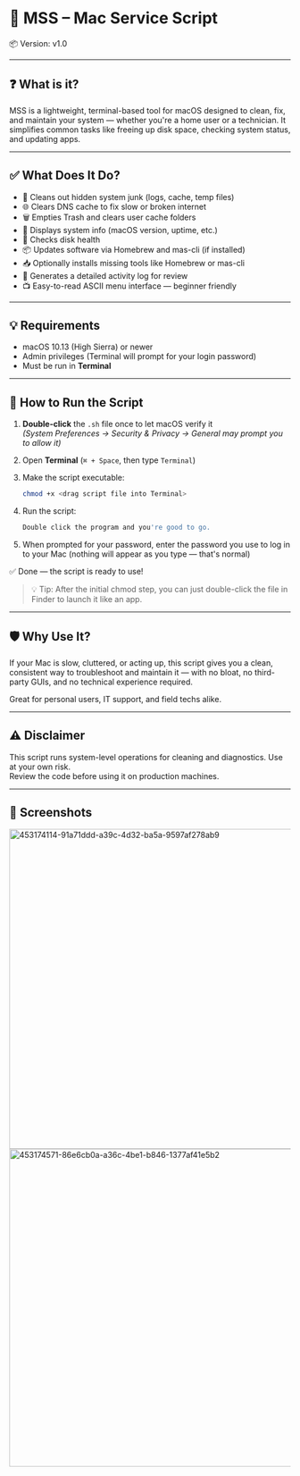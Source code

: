 # 🍎 MSS – Mac Service Script

📦 Version: v1.0  

---

## ❓ What is it?

MSS is a lightweight, terminal-based tool for macOS designed to clean, fix, and maintain your system — whether you're a home user or a technician. It simplifies common tasks like freeing up disk space, checking system status, and updating apps.

---

## ✅ What Does It Do?

- 🧹 Cleans out hidden system junk (logs, cache, temp files)
- 🌐 Clears DNS cache to fix slow or broken internet
- 🗑️ Empties Trash and clears user cache folders
- 🧠 Displays system info (macOS version, uptime, etc.)
- 🔧 Checks disk health
- 📦 Updates software via Homebrew and mas-cli (if installed)
- 📥 Optionally installs missing tools like Homebrew or mas-cli
- 📜 Generates a detailed activity log for review
- 📺 Easy-to-read ASCII menu interface — beginner friendly

---

## 💡 Requirements

- macOS 10.13 (High Sierra) or newer  
- Admin privileges (Terminal will prompt for your login password)  
- Must be run in **Terminal**

---

## 🧪 How to Run the Script

1. **Double-click** the `.sh` file once to let macOS verify it  
   *(System Preferences → Security & Privacy → General may prompt you to allow it)*

2. Open **Terminal** (`⌘ + Space`, then type `Terminal`)

3. Make the script executable:
   ```bash
   chmod +x <drag script file into Terminal>
   ```

4. Run the script:
   ```bash
   Double click the program and you're good to go.
   ```

5. When prompted for your password, enter the password you use to log in to your Mac (nothing will appear as you type — that's normal)

✅ Done — the script is ready to use!

> 💡 Tip: After the initial chmod step, you can just double-click the file in Finder to launch it like an app.

---

## 🛡️ Why Use It?

If your Mac is slow, cluttered, or acting up, this script gives you a clean, consistent way to troubleshoot and maintain it — with no bloat, no third-party GUIs, and no technical experience required.

Great for personal users, IT support, and field techs alike.

---

## ⚠️ Disclaimer

This script runs system-level operations for cleaning and diagnostics. Use at your own risk.  
Review the code before using it on production machines.

---

## 📸 Screenshots
<img width="573" alt="453174114-91a71ddd-a39c-4d32-ba5a-9597af278ab9" src="https://github.com/user-attachments/assets/10f6a047-208e-4e38-b89f-7dc72cbbf1ff" />
<img width="569" alt="453174571-86e6cb0a-a36c-4be1-b846-1377af41e5b2" src="https://github.com/user-attachments/assets/d2df99cd-c1bd-4ed3-b72d-cb02a991b8a7" />
